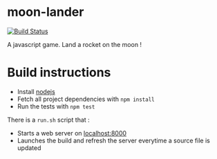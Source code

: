 moon-lander
===========
[![Build Status](https://drone.io/github.com/oadam/moon-lander/status.png)](https://drone.io/github.com/oadam/moon-lander/latest)

A javascript game. Land a rocket on the moon !

Build instructions
==================
- Install [nodejs](http://nodejs.org/download/)
- Fetch all project dependencies with `npm install`
- Run the tests with `npm test`

There is a `run.sh` script that :
- Starts a web server on [localhost:8000](http://localhost:8000)
- Launches the build and refresh the server everytime a source file is updated
